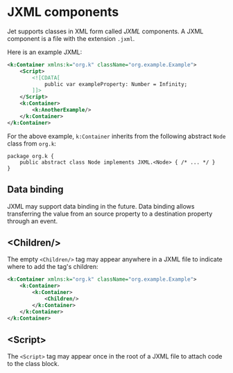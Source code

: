 # JXML components

Jet supports classes in XML form called *JXML* components. A JXML component is a file with the extension `.jxml`.

Here is an example JXML:

```xml
<k:Container xmlns:k="org.k" className="org.example.Example">
    <Script>
        <![CDATA[
            public var exampleProperty: Number = Infinity;
        ]]>
    </Script>
    <k:Container>
        <k:AnotherExample/>
    </k:Container>
</k:Container>
```

For the above example, `k:Container` inherits from the following abstract `Node` class from `org.k`:

```
package org.k {
    public abstract class Node implements JXML.<Node> { /* ... */ }
}
```

## Data binding

JXML may support data binding in the future. Data binding allows transferring the value from an source property to a destination property through an event.

## \<Children/\>

The empty `<Children/>` tag may appear anywhere in a JXML file to indicate where to add the tag's children:

```xml
<k:Container xmlns:k="org.k" className="org.example.Example">
    <k:Container>
        <k:Container>
            <Children/>
        </k:Container>
    </k:Container>
</k:Container>
```

## \<Script\>

The `<Script>` tag may appear once in the root of a JXML file to attach code to the class block.